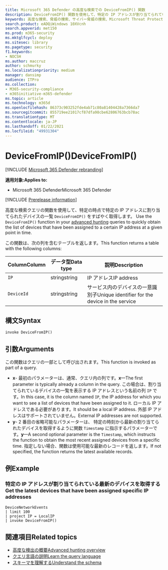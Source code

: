 ```yaml
---
title: Microsoft 365 Defender の高度な検索での DeviceFromIP() 関数
description: DeviceFromIP() 関数を使用して、特定の IP アドレスが割り当てられているデバイスを取得する方法について説明します。
keywords: 高度な捜索、脅威の捜索、サイバー脅威の捜索、Microsoft Threat Protection、Microsoft 365、mtp、m365、検索、クエリ、テレメトリ、スキーマ リファレンス、kusto、device、devicefromIP、function、enrichment
search.product: eADQiWindows 10XVcnh
search.appverid: met150
ms.prod: m365-security
ms.mktglfcycl: deploy
ms.sitesec: library
ms.pagetype: security
f1.keywords:
- NOCSH
ms.author: maccruz
author: schmurky
ms.localizationpriority: medium
manager: dansimp
audience: ITPro
ms.collection:
- M365-security-compliance
- m365initiative-m365-defender
ms.topic: article
ms.technology: m365d
ms.openlocfilehash: 86373c903252fde4ab71c80a81404428a7366da7
ms.sourcegitcommit: 855719ee21017cf87dfa98cbe62806763bcb78ac
ms.translationtype: MT
ms.contentlocale: ja-JP
ms.lasthandoff: 01/22/2021
ms.locfileid: "49931304"
---
```

# <a name="devicefromip"></a><span data-ttu-id="97c69-104">DeviceFromIP()</span><span class="sxs-lookup"><span data-stu-id="97c69-104">DeviceFromIP()</span></span>

[!INCLUDE [Microsoft 365 Defender rebranding](../includes/microsoft-defender.md)]


<span data-ttu-id="97c69-105">**適用対象:**</span><span class="sxs-lookup"><span data-stu-id="97c69-105">**Applies to:**</span></span>
- <span data-ttu-id="97c69-106">Microsoft 365 Defender</span><span class="sxs-lookup"><span data-stu-id="97c69-106">Microsoft 365 Defender</span></span>


[!INCLUDE [Prerelease information](../includes/prerelease.md)]


<span data-ttu-id="97c69-107">高度な検索クエリの関数を使用して、特定の時点で特定の IP アドレスに割り当てられたデバイスの一覧 `DeviceFromIP()` をすばやく取得します。 [](advanced-hunting-overview.md)</span><span class="sxs-lookup"><span data-stu-id="97c69-107">Use the `DeviceFromIP()` function in your [advanced hunting](advanced-hunting-overview.md) queries to quickly obtain the list of devices that have been assigned to a certain IP address at a given point in time.</span></span> 

<span data-ttu-id="97c69-108">この関数は、次の列を含むテーブルを返します。</span><span class="sxs-lookup"><span data-stu-id="97c69-108">This function returns a table with the following columns:</span></span>

| <span data-ttu-id="97c69-109">Column</span><span class="sxs-lookup"><span data-stu-id="97c69-109">Column</span></span> | <span data-ttu-id="97c69-110">データ型</span><span class="sxs-lookup"><span data-stu-id="97c69-110">Data type</span></span> | <span data-ttu-id="97c69-111">説明</span><span class="sxs-lookup"><span data-stu-id="97c69-111">Description</span></span> |
|------------|-------------|-------------|
| `IP` | <span data-ttu-id="97c69-112">string</span><span class="sxs-lookup"><span data-stu-id="97c69-112">string</span></span> | <span data-ttu-id="97c69-113">IP アドレス</span><span class="sxs-lookup"><span data-stu-id="97c69-113">IP address</span></span>  |
| `DeviceId` | <span data-ttu-id="97c69-114">string</span><span class="sxs-lookup"><span data-stu-id="97c69-114">string</span></span> | <span data-ttu-id="97c69-115">サービス内のデバイスの一意識別子</span><span class="sxs-lookup"><span data-stu-id="97c69-115">Unique identifier for the device in the service</span></span> |


## <a name="syntax"></a><span data-ttu-id="97c69-116">構文</span><span class="sxs-lookup"><span data-stu-id="97c69-116">Syntax</span></span>

```kusto
invoke DeviceFromIP()
```

## <a name="arguments"></a><span data-ttu-id="97c69-117">引数</span><span class="sxs-lookup"><span data-stu-id="97c69-117">Arguments</span></span>

<span data-ttu-id="97c69-118">この関数はクエリの一部として呼び出されます。</span><span class="sxs-lookup"><span data-stu-id="97c69-118">This function is invoked as part of a query.</span></span>

- <span data-ttu-id="97c69-119">**x**- 最初のパラメーターは、通常、クエリ内の列です。</span><span class="sxs-lookup"><span data-stu-id="97c69-119">**x**—The first parameter is typically already a column in the query.</span></span> <span data-ttu-id="97c69-120">この場合は、割り当てられているデバイスの一覧を表示する IP アドレスという名前の列 `IP` です。</span><span class="sxs-lookup"><span data-stu-id="97c69-120">In this case, it is the column named `IP`, the IP address for which you want to see a list of devices that have been assigned to it.</span></span> <span data-ttu-id="97c69-121">ローカル IP アドレスである必要があります。</span><span class="sxs-lookup"><span data-stu-id="97c69-121">It should be a local IP address.</span></span> <span data-ttu-id="97c69-122">外部 IP アドレスはサポートされていません。</span><span class="sxs-lookup"><span data-stu-id="97c69-122">External IP addresses are not supported.</span></span>
- <span data-ttu-id="97c69-123">**y**- 2 番目の省略可能なパラメーターは、 特定の時刻から最新の割り当てられたデバイスを取得するように関数 `Timestamp` に指示するパラメーターです。</span><span class="sxs-lookup"><span data-stu-id="97c69-123">**y**—A second optional parameter is the `Timestamp`, which instructs the function to obtain the most recent assigned devices from a specific time.</span></span> <span data-ttu-id="97c69-124">指定しない場合、関数は使用可能な最新のレコードを返します。</span><span class="sxs-lookup"><span data-stu-id="97c69-124">If not specified, the function returns the latest available records.</span></span>

## <a name="example"></a><span data-ttu-id="97c69-125">例</span><span class="sxs-lookup"><span data-stu-id="97c69-125">Example</span></span>


### <a name="get-the-latest-devices-that-have-been-assigned-specific-ip-addresses"></a><span data-ttu-id="97c69-126">特定の IP アドレスが割り当てられている最新のデバイスを取得する</span><span class="sxs-lookup"><span data-stu-id="97c69-126">Get the latest devices that have been assigned specific IP addresses</span></span>

```kusto
DeviceNetworkEvents 
| limit 100 
| project IP = LocalIP 
| invoke DeviceFromIP()
```

## <a name="related-topics"></a><span data-ttu-id="97c69-127">関連項目</span><span class="sxs-lookup"><span data-stu-id="97c69-127">Related topics</span></span>
- [<span data-ttu-id="97c69-128">高度な検出の概要</span><span class="sxs-lookup"><span data-stu-id="97c69-128">Advanced hunting overview</span></span>](advanced-hunting-overview.md)
- [<span data-ttu-id="97c69-129">クエリ言語の説明</span><span class="sxs-lookup"><span data-stu-id="97c69-129">Learn the query language</span></span>](advanced-hunting-query-language.md)
- [<span data-ttu-id="97c69-130">スキーマを理解する</span><span class="sxs-lookup"><span data-stu-id="97c69-130">Understand the schema</span></span>](advanced-hunting-schema-tables.md)
